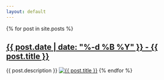 ```yaml
---
layout: default
--- 
```


{% for post in site.posts %}
<p><h2><a href="{{ post.url }}">{{ post.date | date: "%-d %B %Y" }} - {{ post.title }}</a></h2></p>
{{ post.description }}
<a href="{{ post.image }}"><img src="{{ post.image | prepend: site.baseurl }}" alt="{{ post.title }}" title="{{ post.title }}"></a>
{% endfor %}